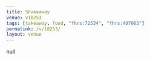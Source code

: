 ```yaml
---
title: Shakeaway
venue: v18253
tags: [takeaway, food, "fhrs:72534", "fhrs:407063"]
permalink: /v/18253/
layout: venue
---
```

null
